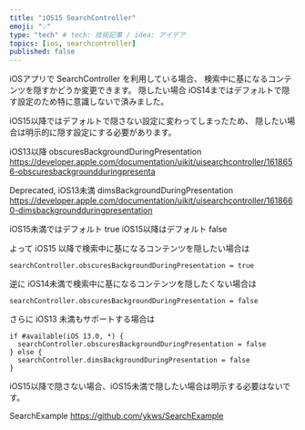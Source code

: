 ```yaml
---
title: "iOS15 SearchController"
emoji: "💡"
type: "tech" # tech: 技術記事 / idea: アイデア
topics: [ios, searchcontroller]
published: false
---
```


iOSアプリで SearchController を利用している場合、
検索中に基になるコンテンツを隠すかどうか変更できます。
隠したい場合 iOS14まではデフォルトで隠す設定のため特に意識しないで済みました。

iOS15以降ではデフォルトで隠さない設定に変わってしまったため、
隠したい場合は明示的に隠す設定にする必要があります。

iOS13以降
obscuresBackgroundDuringPresentation
https://developer.apple.com/documentation/uikit/uisearchcontroller/1618656-obscuresbackgroundduringpresenta

Deprecated, iOS13未満
dimsBackgroundDuringPresentation
https://developer.apple.com/documentation/uikit/uisearchcontroller/1618660-dimsbackgroundduringpresentation

iOS15未満ではデフォルト true
iOS15以降はデフォルト false

よって iOS15 以降で検索中に基になるコンテンツを隠したい場合は

```
searchController.obscuresBackgroundDuringPresentation = true
```

逆に iOS14未満で検索中に基になるコンテンツを隠したくない場合は

```
searchController.obscuresBackgroundDuringPresentation = false
```

さらに iOS13 未満もサポートする場合は

```
if #available(iOS 13.0, *) {
  searchController.obscuresBackgroundDuringPresentation = false
} else {
  searchController.dimsBackgroundDuringPresentation = false
}
```

iOS15以降で隠さない場合、iOS15未満で隠したい場合は明示する必要はないです。

SearchExample
https://github.com/ykws/SearchExample

